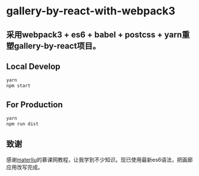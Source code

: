 # gallery-by-react-with-webpack3

## 采用webpack3 + es6 + babel + postcss + yarn重塑gallery-by-react项目。

## Local Develop

```bash
yarn
npm start
```

## For Production

```bash
yarn
npm run dist
```

## 致谢
感谢[materliu](https://github.com/materliu/gallery-by-react)的慕课网教程，让我学到不少知识。现已使用最新es6语法，把画廊应用改写完成。